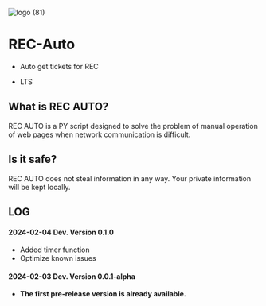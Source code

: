 
![logo (81)](https://github.com/Enthalpiex/REC-Auto/assets/129863611/0d28a10d-f78e-485b-abd9-628f9723e130)

# REC-Auto

- Auto get tickets for REC

- LTS

## What is REC AUTO?

REC AUTO is a PY script designed to solve the problem of manual operation of web pages when network communication is difficult.

## Is it safe?

REC AUTO does not steal information in any way. Your private information will be kept locally.

## LOG

#### 2024-02-04 Dev. Version 0.1.0
- Added timer function
- Optimize known issues

#### 2024-02-03 Dev. Version 0.0.1-alpha
- **The first pre-release version is already available.**
